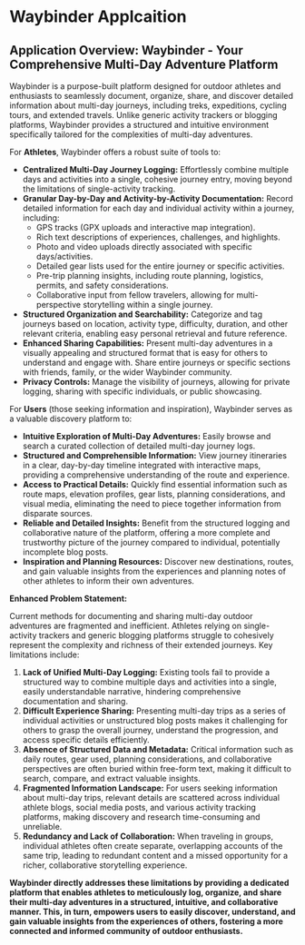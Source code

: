 # Waybinder Applcaition

## **Application Overview: Waybinder - Your Comprehensive Multi-Day Adventure Platform**

Waybinder is a purpose-built platform designed for outdoor athletes and enthusiasts to seamlessly document, organize, share, and discover detailed information about multi-day journeys, including treks, expeditions, cycling tours, and extended travels. Unlike generic activity trackers or blogging platforms, Waybinder provides a structured and intuitive environment specifically tailored for the complexities of multi-day adventures.

For **Athletes**, Waybinder offers a robust suite of tools to:

* **Centralized Multi-Day Journey Logging:** Effortlessly combine multiple days and activities into a single, cohesive journey entry, moving beyond the limitations of single-activity tracking.
* **Granular Day-by-Day and Activity-by-Activity Documentation:** Record detailed information for each day and individual activity within a journey, including:
    * GPS tracks (GPX uploads and interactive map integration).
    * Rich text descriptions of experiences, challenges, and highlights.
    * Photo and video uploads directly associated with specific days/activities.
    * Detailed gear lists used for the entire journey or specific activities.
    * Pre-trip planning insights, including route planning, logistics, permits, and safety considerations.
    * Collaborative input from fellow travelers, allowing for multi-perspective storytelling within a single journey.
* **Structured Organization and Searchability:** Categorize and tag journeys based on location, activity type, difficulty, duration, and other relevant criteria, enabling easy personal retrieval and future reference.
* **Enhanced Sharing Capabilities:** Present multi-day adventures in a visually appealing and structured format that is easy for others to understand and engage with. Share entire journeys or specific sections with friends, family, or the wider Waybinder community.
* **Privacy Controls:** Manage the visibility of journeys, allowing for private logging, sharing with specific individuals, or public showcasing.

For **Users** (those seeking information and inspiration), Waybinder serves as a valuable discovery platform to:

* **Intuitive Exploration of Multi-Day Adventures:** Easily browse and search a curated collection of detailed multi-day journey logs.
* **Structured and Comprehensible Information:** View journey itineraries in a clear, day-by-day timeline integrated with interactive maps, providing a comprehensive understanding of the route and experience.
* **Access to Practical Details:** Quickly find essential information such as route maps, elevation profiles, gear lists, planning considerations, and visual media, eliminating the need to piece together information from disparate sources.
* **Reliable and Detailed Insights:** Benefit from the structured logging and collaborative nature of the platform, offering a more complete and trustworthy picture of the journey compared to individual, potentially incomplete blog posts.
* **Inspiration and Planning Resources:** Discover new destinations, routes, and gain valuable insights from the experiences and planning notes of other athletes to inform their own adventures.

**Enhanced Problem Statement:**

Current methods for documenting and sharing multi-day outdoor adventures are fragmented and inefficient. Athletes relying on single-activity trackers and generic blogging platforms struggle to cohesively represent the complexity and richness of their extended journeys. Key limitations include:

1.  **Lack of Unified Multi-Day Logging:** Existing tools fail to provide a structured way to combine multiple days and activities into a single, easily understandable narrative, hindering comprehensive documentation and sharing.
2.  **Difficult Experience Sharing:** Presenting multi-day trips as a series of individual activities or unstructured blog posts makes it challenging for others to grasp the overall journey, understand the progression, and access specific details efficiently.
3.  **Absence of Structured Data and Metadata:** Critical information such as daily routes, gear used, planning considerations, and collaborative perspectives are often buried within free-form text, making it difficult to search, compare, and extract valuable insights.
4.  **Fragmented Information Landscape:** For users seeking information about multi-day trips, relevant details are scattered across individual athlete blogs, social media posts, and various activity tracking platforms, making discovery and research time-consuming and unreliable.
5.  **Redundancy and Lack of Collaboration:** When traveling in groups, individual athletes often create separate, overlapping accounts of the same trip, leading to redundant content and a missed opportunity for a richer, collaborative storytelling experience.

**Waybinder directly addresses these limitations by providing a dedicated platform that enables athletes to meticulously log, organize, and share their multi-day adventures in a structured, intuitive, and collaborative manner. This, in turn, empowers users to easily discover, understand, and gain valuable insights from the experiences of others, fostering a more connected and informed community of outdoor enthusiasts.**